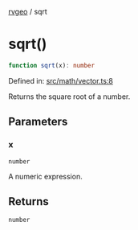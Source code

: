 [rvgeo](../index.md) / sqrt

# sqrt()

```ts
function sqrt(x): number
```

Defined in: [src/math/vector.ts:8](https://github.com/pzq123456/RVGeo/blob/e727f6f6e310621d656b74948bed9956ff45a613/src/math/vector.ts#L8)

Returns the square root of a number.

## Parameters

### x

`number`

A numeric expression.

## Returns

`number`
